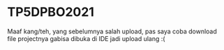 # TP5DPBO2021
Maaf kang/teh, yang sebelumnya salah upload, pas saya coba download file projectnya gabisa dibuka di IDE jadi upload ulang :(
